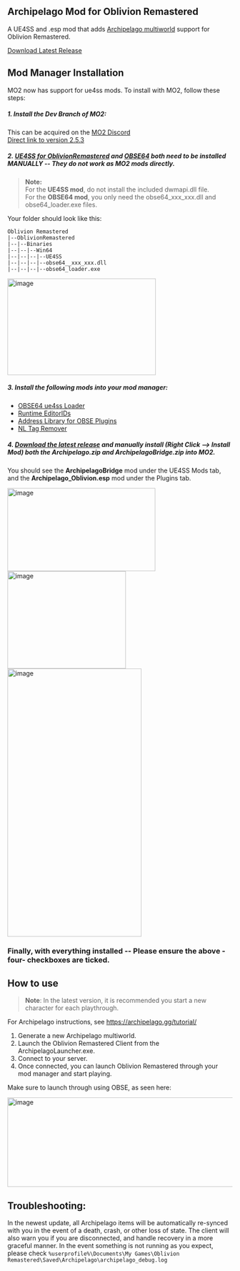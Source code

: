 ## Archipelago Mod for Oblivion Remastered

A UE4SS and .esp mod that adds [Archipelago multiworld](https://archipelago.gg/) support for Oblivion Remastered.

[Download Latest Release](https://github.com/POD-io/Oblivion-ArchipelagoMod/releases/latest)

## Mod Manager Installation

MO2 now has support for ue4ss mods. To install with MO2, follow these steps:

##### 1. Install the Dev Branch of MO2:
This can be acquired on the [MO2 Discord](https://discord.gg/Jjprnb5rDJ)  
[Direct link to version 2.5.3](https://discord.com/channels/265929299490635777/379225566122999808/1377090478515945524)

##### 2. [UE4SS for OblivionRemastered](https://www.nexusmods.com/oblivionremastered/mods/32) and [OBSE64](https://www.nexusmods.com/oblivionremastered/mods/282) both **need to be installed MANUALLY** -- They do not work as MO2 mods directly.

> **Note:**  
For the **UE4SS mod**, do not install the included dwmapi.dll file.  
For the **OBSE64 mod**, you only need the obse64_xxx_xxx.dll and obse64_loader.exe files.

Your folder should look like this:
```
Oblivion Remastered
|--OblivionRemastered
|--|--Binaries
|--|--|--Win64
|--|--|--|--UE4SS
|--|--|--|--obse64__xxx_xxx.dll
|--|--|--|--obse64_loader.exe
```

<img width="332" height="216" alt="image" src="https://github.com/user-attachments/assets/3c92122c-6725-4e32-97b7-29553064135d" />


##### 3. Install the following mods into your mod manager:  

- [OBSE64 ue4ss Loader](https://www.nexusmods.com/oblivionremastered/mods/3421)  
- [Runtime EditorIDs](https://www.nexusmods.com/oblivionremastered/mods/1331)  
- [Address Library for OBSE Plugins](https://www.nexusmods.com/oblivionremastered/mods/4475)  
- [NL Tag Remover](https://www.nexusmods.com/oblivionremastered/mods/473)

##### 4. [Download the latest release](https://github.com/POD-io/Oblivion-ArchipelagoMod/releases/latest) and manually install (Right Click --> Install Mod) both the Archipelago.zip and ArchipelagoBridge.zip into MO2.  
You should see the **ArchipelagoBridge** mod under the UE4SS Mods tab, and the **Archipelago_Oblivion.esp** mod under the Plugins tab.


<img width="331" height="186" alt="image" src="https://github.com/user-attachments/assets/9f5790b7-2973-4867-812c-64f3cbfd5769" />  
<img width="265" height="218" alt="image" src="https://github.com/user-attachments/assets/a753b271-43f8-4036-b9c2-6d5f263424d7" />  
<img width="300" height="600" alt="image" src="https://github.com/user-attachments/assets/624feb8e-01e8-411c-88e1-72545190134e" />  


### Finally, with everything installed -- Please ensure the above -four- checkboxes are ticked.

## How to use

> **Note**:
> In the latest version, it is recommended you start a new character for each playthrough.  

For Archipelago instructions, see https://archipelago.gg/tutorial/

1) Generate a new Archipelago multiworld.
2) Launch the Oblivion Remastered Client from the ArchipelagoLauncher.exe.
3) Connect to your server.
4) Once connected, you can launch Oblivion Remastered through your mod manager and start playing.

Make sure to launch through using OBSE, as seen here:

<img width="615" height="200" alt="image" src="https://github.com/user-attachments/assets/242bc578-8b05-40e6-a0a0-4fca16e038e6" />


## Troubleshooting: 

In the newest update, all Archipelago items will be automatically re-synced with you in the event of a death, crash, or other loss of state.
The client will also warn you if you are disconnected, and handle recovery in a more graceful manner.
In the event something is not running as you expect, please check `%userprofile%\Documents\My Games\Oblivion Remastered\Saved\Archipelago\archipelago_debug.log`

